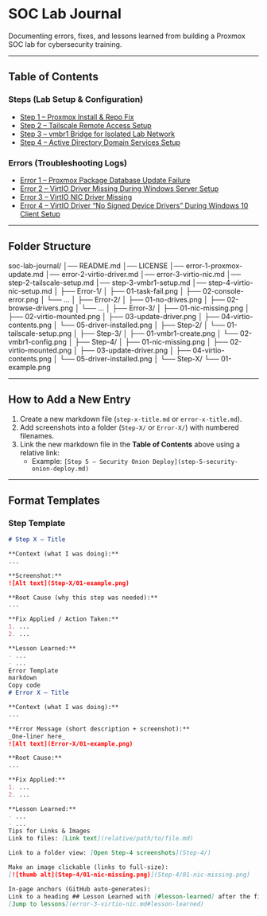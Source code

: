 # SOC Lab Journal

Documenting errors, fixes, and lessons learned from building a Proxmox SOC lab for cybersecurity training.

---

## Table of Contents

### Steps (Lab Setup & Configuration)
- [Step 1 – Proxmox Install & Repo Fix](error-1-proxmox-update.md)
- [Step 2 – Tailscale Remote Access Setup](step-2-tailscale-setup.md)
- [Step 3 – vmbr1 Bridge for Isolated Lab Network](step-3-vmbr1-setup.md)
- [Step 4 – Active Directory Domain Services Setup](step-4-ad-ds-setup.md)

### Errors (Troubleshooting Logs)
- [Error 1 – Proxmox Package Database Update Failure](error-1-proxmox-update.md)
- [Error 2 – VirtIO Driver Missing During Windows Server Setup](error-2-virtio-driver.md)
- [Error 3 – VirtIO NIC Driver Missing](error-3-virtio-nic.md)
- [Error 4 – VirtIO Driver “No Signed Device Drivers” During Windows 10 Client Setup](error-4-virtio-driver-nosigned.md)
---

## Folder Structure

soc-lab-journal/
│── README.md
│── LICENSE
│── error-1-proxmox-update.md
│── error-2-virtio-driver.md
│── error-3-virtio-nic.md
│── step-2-tailscale-setup.md
│── step-3-vmbr1-setup.md
│── step-4-virtio-nic-setup.md
│
├── Error-1/
│ ├── 01-task-fail.png
│ ├── 02-console-error.png
│ └── ...
│
├── Error-2/
│ ├── 01-no-drives.png
│ ├── 02-browse-drivers.png
│ └── ...
│
├── Error-3/
│ ├── 01-nic-missing.png
│ ├── 02-virtio-mounted.png
│ ├── 03-update-driver.png
│ ├── 04-virtio-contents.png
│ └── 05-driver-installed.png
│
├── Step-2/
│ └── 01-tailscale-setup.png
│
├── Step-3/
│ ├── 01-vmbr1-create.png
│ └── 02-vmbr1-config.png
│
├── Step-4/
│ ├── 01-nic-missing.png
│ ├── 02-virtio-mounted.png
│ ├── 03-update-driver.png
│ ├── 04-virtio-contents.png
│ └── 05-driver-installed.png
│
└── Step-X/
└── 01-example.png


---

## How to Add a New Entry

1. Create a new markdown file (`step-x-title.md` or `error-x-title.md`).
2. Add screenshots into a folder (`Step-X/` or `Error-X/`) with numbered filenames.
3. Link the new markdown file in the **Table of Contents** above using a relative link:
   - Example: `[Step 5 – Security Onion Deploy](step-5-security-onion-deploy.md)`

---

## Format Templates

### Step Template
```markdown
# Step X – Title

**Context (what I was doing):**
...

**Screenshot:**
![Alt text](Step-X/01-example.png)

**Root Cause (why this step was needed):**
...

**Fix Applied / Action Taken:**
1. ...
2. ...

**Lesson Learned:**
- ...
- ...
Error Template
markdown
Copy code
# Error X – Title

**Context (what I was doing):**
...

**Error Message (short description + screenshot):**
_One-liner here_
![Alt text](Error-X/01-example.png)

**Root Cause:**
...

**Fix Applied:**
1. ...
2. ...

**Lesson Learned:**
- ...
- ...
Tips for Links & Images
Link to files: [Link text](relative/path/to/file.md)

Link to a folder view: [Open Step-4 screenshots](Step-4/)

Make an image clickable (links to full-size):
[![thumb alt](Step-4/01-nic-missing.png)](Step-4/01-nic-missing.png)

In-page anchors (GitHub auto-generates):
Link to a heading ## Lesson Learned with [#lesson-learned] after the file, e.g.
[Jump to lessons](error-3-virtio-nic.md#lesson-learned)


